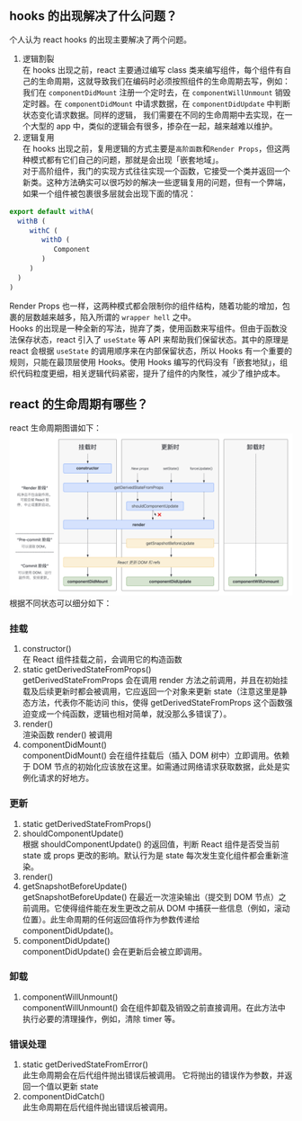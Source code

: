 ## hooks 的出现解决了什么问题？
个人认为 react hooks 的出现主要解决了两个问题。
1. 逻辑割裂  
在 hooks 出现之前，react 主要通过编写 class 类来编写组件，每个组件有自己的生命周期，这就导致我们在编码时必须按照组件的生命周期去写，例如：我们在 `componentDidMount` 注册一个定时去，在 `componentWillUnmount` 销毁定时器。在 `componentDidMount` 中请求数据，在 `componentDidUpdate` 中判断状态变化请求数据。同样的逻辑， 我们需要在不同的生命周期中去实现，在一个大型的 app 中，类似的逻辑会有很多，掺杂在一起，越来越难以维护。
2. 逻辑复用  
在 hooks 出现之前，复用逻辑的方式主要是`高阶函数`和`Render Props`，但这两种模式都有它们自己的问题，那就是会出现「嵌套地域」。  
对于高阶组件，我门的实现方式往往实现一个函数，它接受一个类并返回一个新类。这种方法确实可以很巧妙的解决一些逻辑复用的问题，但有一个弊端，如果一个组件被包裹很多层就会出现下面的情况：
```js
export default withA(
  withB (
     withC (
        withD (
           Component
        )
     )
  )
)
```
Render Props 也一样，这两种模式都会限制你的组件结构，随着功能的增加，包裹的层数越来越多，陷入所谓的 `wrapper hell` 之中。  
Hooks 的出现是一种全新的写法，抛弃了类，使用函数来写组件。但由于函数没法保存状态，react 引入了 `useState` 等 API 来帮助我们保留状态。其中的原理是 react 会根据 `useState` 的调用顺序来在内部保留状态，所以 Hooks 有一个重要的规则，只能在最顶层使用 Hooks。使用 Hooks 编写的代码没有「嵌套地狱」，组织代码粒度更细，相关逻辑代码紧密，提升了组件的内聚性，减少了维护成本。



## react 的生命周期有哪些？
react 生命周期图谱如下：
![](./images/react_lifecycle.png)
根据不同状态可以细分如下：  
### 挂载
1. constructor()  
在 React 组件挂载之前，会调用它的构造函数
2. static getDerivedStateFromProps()  
getDerivedStateFromProps 会在调用 render 方法之前调用，并且在初始挂载及后续更新时都会被调用，它应返回一个对象来更新 state（注意这里是静态方法，代表你不能访问 this，使得 getDerivedStateFromProps 这个函数强迫变成一个纯函数，逻辑也相对简单，就没那么多错误了）。
3. render()  
渲染函数 render() 被调用
4. componentDidMount()  
componentDidMount() 会在组件挂载后（插入 DOM 树中）立即调用。依赖于 DOM 节点的初始化应该放在这里。如需通过网络请求获取数据，此处是实例化请求的好地方。
### 更新
1. static getDerivedStateFromProps()  
2. shouldComponentUpdate()  
根据 shouldComponentUpdate() 的返回值，判断 React 组件是否受当前 state 或 props 更改的影响。默认行为是 state 每次发生变化组件都会重新渲染。
3. render()
4. getSnapshotBeforeUpdate()  
getSnapshotBeforeUpdate() 在最近一次渲染输出（提交到 DOM 节点）之前调用。它使得组件能在发生更改之前从 DOM 中捕获一些信息（例如，滚动位置）。此生命周期的任何返回值将作为参数传递给 componentDidUpdate()。
5. componentDidUpdate()  
componentDidUpdate() 会在更新后会被立即调用。
### 卸载
1. componentWillUnmount()  
componentWillUnmount() 会在组件卸载及销毁之前直接调用。在此方法中执行必要的清理操作，例如，清除 timer 等。
### 错误处理
1. static getDerivedStateFromError()  
此生命周期会在后代组件抛出错误后被调用。 它将抛出的错误作为参数，并返回一个值以更新 state
2. componentDidCatch()  
此生命周期在后代组件抛出错误后被调用。